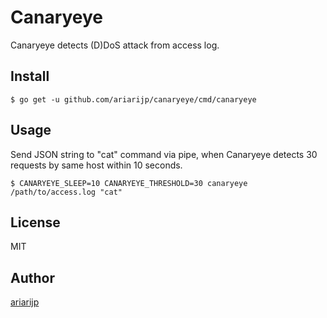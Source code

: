 Canaryeye
=====================

Canaryeye detects (D)DoS attack from access log.

## Install

```
$ go get -u github.com/ariarijp/canaryeye/cmd/canaryeye
```

## Usage

Send JSON string to "cat" command via pipe, when Canaryeye detects 30 requests by same host within 10 seconds.

```
$ CANARYEYE_SLEEP=10 CANARYEYE_THRESHOLD=30 canaryeye /path/to/access.log "cat"
```

## License

MIT

## Author

[ariarijp](https://github.com/ariarijp)
